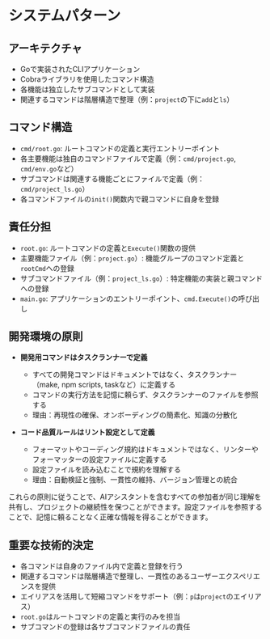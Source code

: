 # システムパターン

## アーキテクチャ
- Goで実装されたCLIアプリケーション
- Cobraライブラリを使用したコマンド構造
- 各機能は独立したサブコマンドとして実装
- 関連するコマンドは階層構造で整理（例：`project`の下に`add`と`ls`）

## コマンド構造
- `cmd/root.go`: ルートコマンドの定義と実行エントリーポイント
- 各主要機能は独自のコマンドファイルで定義（例：`cmd/project.go`, `cmd/env.go`など）
- サブコマンドは関連する機能ごとにファイルで定義（例：`cmd/project_ls.go`）
- 各コマンドファイルの`init()`関数内で親コマンドに自身を登録

## 責任分担
- `root.go`: ルートコマンドの定義と`Execute()`関数の提供
- 主要機能ファイル（例：`project.go`）: 機能グループのコマンド定義と`rootCmd`への登録
- サブコマンドファイル（例：`project_ls.go`）: 特定機能の実装と親コマンドへの登録
- `main.go`: アプリケーションのエントリーポイント、`cmd.Execute()`の呼び出し

## 開発環境の原則
- **開発用コマンドはタスクランナーで定義**
  - すべての開発コマンドはドキュメントではなく、タスクランナー（make, npm scripts, taskなど）に定義する
  - コマンドの実行方法を記憶に頼らず、タスクランナーのファイルを参照する
  - 理由：再現性の確保、オンボーディングの簡素化、知識の分散化

- **コード品質ルールはリント設定として定義**
  - フォーマットやコーディング規約はドキュメントではなく、リンターやフォーマッターの設定ファイルに定義する
  - 設定ファイルを読み込むことで規約を理解する
  - 理由：自動検証と強制、一貫性の維持、バージョン管理との統合

これらの原則に従うことで、AIアシスタントを含むすべての参加者が同じ理解を共有し、プロジェクトの継続性を保つことができます。設定ファイルを参照することで、記憶に頼ることなく正確な情報を得ることができます。

## 重要な技術的決定
- 各コマンドは自身のファイル内で定義と登録を行う
- 関連するコマンドは階層構造で整理し、一貫性のあるユーザーエクスペリエンスを提供
- エイリアスを活用して短縮コマンドをサポート（例：`p`は`project`のエイリアス）
- `root.go`はルートコマンドの定義と実行のみを担当
- サブコマンドの登録は各サブコマンドファイルの責任 